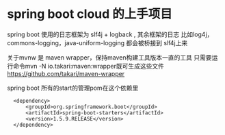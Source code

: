 # spring boot cloud 的上手项目

spring boot 使用的日志框架为 slf4j + logback , 其余框架的日志
比如log4j，commons-logging，java-uniform-logging 都会被桥接到
slf4j上来

关于mvnw 是 maven wrapper，保持maven构建工具版本一直的工具
只需要运行命令mvn -N io.takari:maven:wrapper既可生成这些文件
https://github.com/takari/maven-wrapper

spring boot 所有的start的管理pom在这个依赖里
```
  <dependency>
      <groupId>org.springframework.boot</groupId>
      <artifactId>spring-boot-starters</artifactId>
      <version>1.5.9.RELEASE</version>
  </dependency>
```
  